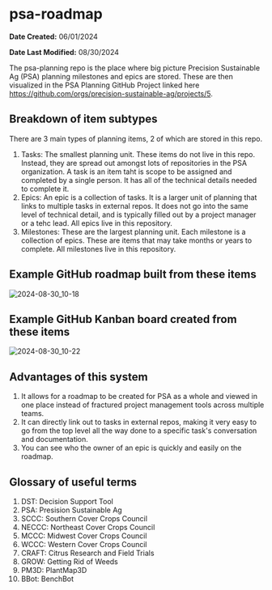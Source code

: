 # psa-roadmap

**Date Created:** 06/01/2024

**Date Last Modified:** 08/30/2024

The psa-planning repo is the place where big picture Precision Sustainable Ag (PSA) planning milestones and epics are stored. These are then visualized in the PSA Planning GitHub Project linked here https://github.com/orgs/precision-sustainable-ag/projects/5.

## Breakdown of item subtypes

There are 3 main types of planning items, 2 of which are stored in this repo. 
1. Tasks: The smallest planning unit. These items do not live in this repo. Instead, they are spread out amongst lots of repositories in the PSA organization. A task is an item taht is scope to be assigned and completed by a single person. It has all of the technical details needed to complete it.
2. Epics: An epic is a collection of tasks. It is a larger unit of planning that links to multiple tasks in external repos. It does not go into the same level of technical detail, and is typically filled out by a project manager or a tehc lead. All epics live in this repository.
3. Milestones: These are the largest planning unit. Each milestone is a collection of epics. These are items that may take months or years to complete. All milestones live in this repository.

## Example GitHub roadmap built from these items

![2024-08-30_10-18](https://github.com/user-attachments/assets/667342e5-6a15-474d-a820-5d352f35933e)

## Example GitHub Kanban board created from these items

![2024-08-30_10-22](https://github.com/user-attachments/assets/44ba32b9-e7ab-4174-bf85-f329837aece9)

## Advantages of this system

1. It allows for a roadmap to be created for PSA as a whole and viewed in one place instead of fractured project management tools across multiple teams.
2. It can directly link out to tasks in external repos, making it very easy to go from the top level all the way done to a specific task's conversation and documentation.
3. You can see who the owner of an epic is quickly and easily on the roadmap.

## Glossary of useful terms
1. DST: Decision Support Tool
2. PSA: Presision Sustainable Ag
3. SCCC: Southern Cover Crops Council
4. NECCC: Northeast Cover Crops Council
5. MCCC: Midwest Cover Crops Council
6. WCCC: Western Cover Crops Council
7. CRAFT: Citrus Research and Field Trials
8. GROW: Getting Rid of Weeds
9. PM3D: PlantMap3D
10. BBot: BenchBot
